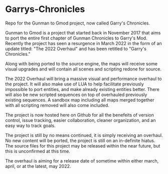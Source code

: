 # Garrys-Chronicles
Repo for the Gunman to Gmod project, now called Garry's Chronicles.

Gunman to Gmod is a project that started back in November 2017 that aims to port the entire first chapter of Gunman Chronicles to Garry's Mod. Recently the project has seen a resurgence in March 2022 in the form of an update titled: "The 2022 Overhaul" and has been retitled to "Garry's Chronicles."

Along with being ported to the source engine, the maps will receive some visual upgrades and will contain all scenes and scripting redone for source.

The 2022 Overhaul will bring a massive visual and performance overhaul to the project. 
It will also make use of LUA to help facilitate previously impossible to port entities, and make already existing entities better. 
There will also be new scripted sequences on top of overhauled previously existing sequences.
A sandbox map including all maps merged together with all scripting removed will also come included.

The project is now hosted here on Github for all the benefeits of version control, issue tracking, easier collaboration, cleaner organization, and an easy way to track goals.

The project is still by no means continued, it is simply receiving an overhaul. No new content will be ported, the project is still on an in-definite hiatus.
The source files for this project may be released within the near future, but this is unconfirmed at this time.

The overhaul is aiming for a release date of sometime within either march, april, or at the latest, may 2022.
